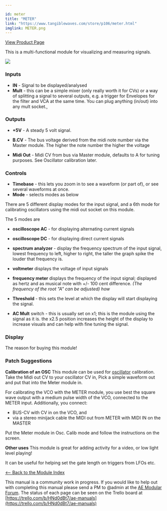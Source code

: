 ```yaml
---

id: meter
title: "METER"
link: "https://www.tangiblewaves.com/store/p106/meter.html"
imglink: METER.png
---
```



[View Product Page](https://www.tangiblewaves.com/store/p106/meter.html)

This is a multi-functional module for visualizing and measuring signals.

[![](/images/th00---METER.png.jpg)](https://wiki.aemodular.com/uploads/AeManual/METER/METER.png "METER")

### Inputs

*   **IN** - Signal to be displayed/analysed
*   **Mult** - this can be a simple mixer (only really worth it for CVs) or a way of splitting a signal to several outputs, e.g. a trigger for Envelopes for the filter and VCA at the same time. You can plug anything (in/out) into any mult socket.,

### Outputs

*   **+5V** - A steady 5 volt signal.
*   **B.CV** - The bus voltage derived from the midi note number via the Master module. The higher the note number the higher the voltage
    
*   **Midi Out** - Midi CV from bus via Master module, defaults to A for tuning purposes. See Oscillator calibration later.

### Controls

*   **Timebase** - this lets you zoom in to see a waveform (or part of), or see several waveforms at once.
*   **Mode** - selects modes as below

There are 5 different display modes for the input signal, and a 6th mode for calibrating oscillators using the midi out socket on this module.

The 5 modes are

*   **oscilloscope AC** - for displaying alternating current signals
*   **oscilloscope DC** - for displaying direct current signals
*   **spectrum analyzer** - display the frequency spectrum of the input signal, lowest frequency to left, higher to right, the taller the graph spike the louder that frequency is.
*   **voltmeter** displays the voltage of input signals
*   **frequency meter** displays the frequency of the input signal; displayed as hertz and as musical note with +/- 100 cent difference. _(The frequency of the root "A" can be adjusted) how_

*   **Threshold** - this sets the level at which the display will start displaying the signal.
    
*   **AC Mult** switch - this is usually set on x1; this is the module using the signal as it is. the x2.5 position increases the height of the display to increase visuals and can help with fine tuning the signal.

### Display

The reason for buying this module!

### Patch Suggestions

**Calibration of an OSC** This module can be used for [oscillator](https://wiki.aemodular.com/pmwiki.php/AeManual/2OSCD) calibration. Take the Midi out CV to your oscillator CV in, Pick a simple waveform out and put that into the Meter module in.

For calibrating the VCO with the METER module, you use best the square wave output with a medium pulse width of the VCO, connected to the METER input. Additionally, you connect:

*   BUS-CV with CV in on the VCO, and
*   via a stereo minijack cable the MIDI out from METER with MIDI IN on the MASTER

Put the Meter module in Osc. Calib mode and follow the instructions on the screen.

**Other uses** This module is great for adding activity for a video, or low light level playing!

It can be useful for helping set the gate length on triggers from LFOs etc.

[<-- Back to the Module Index](https://wiki.aemodular.com/pmwiki.php/AeManual/Modules)

This manual is a community work in progress. If you would like to help out with completing this manual please send a PM to @admin at the [AE Modular Forum](http://forum.aemodular.com). The status of each page can be seen on the Trello board at [https://trello.com/b/HNd0dBt7/ae-manuals](https://trello.com/b/HNd0dBt7/ae-manuals)